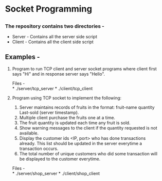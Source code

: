 # Socket Programming

##


### The repository contains two directories -  
* Server - Contains all the server side script
* Client - Contains all the client side script


##  Examples -

1. Program to run TCP client and server socket programs where client first says "Hi" and in response server says "Hello".

    Files -  
        * ./server/tcp_server
        * ./client/tcp_client

2. Program using TCP socket to implement the following:
    1. Server maintains records of fruits in the format: fruit-name quantity Last-sold (server timestamp).
    2. Multiple client purchase the fruits one at a time.
    3. The fruit quantity is updated each time any fruit is sold.
    4. Show warning messages to the client if the quantity requested is not available.
    5. Display the customer ids <IP, port> who has done transactions already. This list should be updated in the server everytime a transaction occurs.
    6. The total number of unique customers who did some transaction will be displayed to the customer everytime.

    Files -  
        * ./server/shop_server
        * ./client/shop_client


